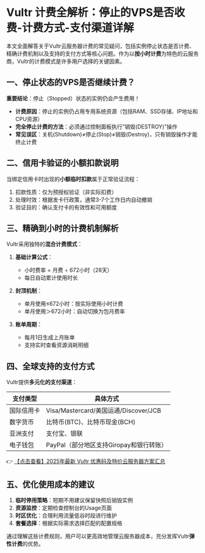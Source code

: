 # Vultr 计费全解析：停止的VPS是否收费-计费方式-支付渠道详解

本文全面解答关于Vultr云服务器计费的常见疑问，包括实例停止状态是否计费、精确计费机制以及支持的支付方式等核心问题。作为以**按小时计费**为特色的云服务商，Vultr的计费模式是许多用户选择的关键因素。

## 一、停止状态的VPS是否继续计费？

**重要结论**：停止（Stopped）状态的实例仍会产生费用！

- **计费原因**：停止的实例仍占用专用系统资源（包括RAM、SSD存储、IP地址和CPU资源）
- **完全停止计费的方法**：必须通过控制面板执行"销毁(DESTROY)"操作
- **常见误区**：关机(Shutdown)≠停止(Stop)≠销毁(Destroy)，只有销毁操作才能终止计费

## 二、信用卡验证的小额扣款说明

当绑定信用卡时出现的**小额临时扣款**属于正常验证流程：

1. 扣款性质：仅为预授权验证（非实际扣费）
2. 处理时效：根据发卡行政策，通常3-7个工作日内自动撤销
3. 验证目的：确认支付卡的有效性和可用额度

## 三、精确到小时的计费机制解析

Vultr采用独特的**混合计费模式**：

1. **基础计算公式**：
   - 小时费率 = 月费 ÷ 672小时（28天）
   - 每日自动累计使用时长

2. **封顶机制**：
   - 单月使用≤672小时：按实际使用小时计费
   - 单月使用＞672小时：自动切换为包月费率

3. **账单周期**：
   - 每月1日生成上月账单
   - 支持实时查看资源消耗明细

## 四、全球支持的支付方式

Vultr提供**多元化的支付渠道**：

| 支付类型       | 具体方式                                                                 |
|----------------|--------------------------------------------------------------------------|
| 国际信用卡     | Visa/Mastercard/美国运通/Discover/JCB                                   |
| 数字货币       | 比特币(BTC)、比特币现金(BCH)                                            |
| 亚洲支付       | 支付宝、银联                                                             |
| 电子钱包       | PayPal（部分地区支持Giropay和银行转账）                                 |

👉 [【点击查看】2025年最新 Vultr 优惠码及特价云服务器方案汇总](https://bit.ly/VuLtr)

## 五、优化使用成本的建议

1. **临时停用策略**：短期不用建议保留快照后销毁实例
2. **资源监控**：定期检查控制台的Usage页面
3. **时区优化**：合理利用流量低谷时段进行维护
4. **套餐选择**：根据实际需求选择匹配的配置规格

通过理解这些计费规则，用户可以更高效地管理云服务器成本，充分发挥Vultr**弹性计费**的优势。